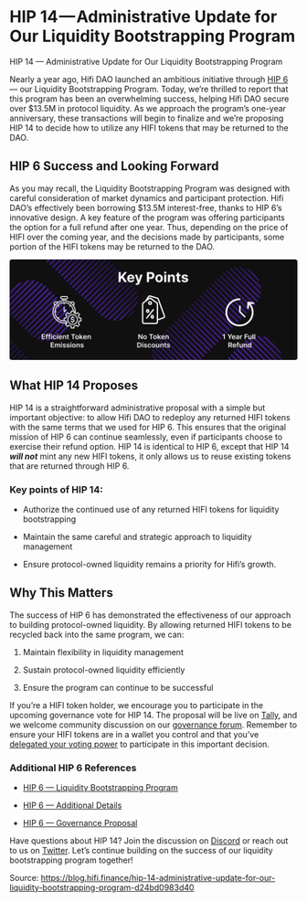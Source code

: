 
# HIP 14 — Administrative Update for Our Liquidity Bootstrapping Program

HIP 14 — Administrative Update for Our Liquidity Bootstrapping Program

Nearly a year ago, Hifi DAO launched an ambitious initiative through [HIP 6 ](https://blog.hifi.finance/hip-6-liquidity-bootstrapping-program-46cf5ee9244e)— our Liquidity Bootstrapping Program. Today, we’re thrilled to report that this program has been an overwhelming success, helping Hifi DAO secure over $13.5M in protocol liquidity. As we approach the program’s one-year anniversary, these transactions will begin to finalize and we’re proposing HIP 14 to decide how to utilize any HIFI tokens that may be returned to the DAO.

## HIP 6 Success and Looking Forward

As you may recall, the Liquidity Bootstrapping Program was designed with careful consideration of market dynamics and participant protection. Hifi DAO’s effectively been borrowing $13.5M interest-free, thanks to HIP 6’s innovative design. A key feature of the program was offering participants the option for a full refund after one year. Thus, depending on the price of HIFI over the coming year, and the decisions made by participants, some portion of the HIFI tokens may be returned to the DAO.

![](../images/2024-12-02_hip-14-administrative-update-for-our-liquidity-bootstrapping-program/1*HWZYWXI0HMoim8Jf2LIm4Q.png)

## What HIP 14 Proposes

HIP 14 is a straightforward administrative proposal with a simple but important objective: to allow Hifi DAO to redeploy any returned HIFI tokens with the same terms that we used for HIP 6. This ensures that the original mission of HIP 6 can continue seamlessly, even if participants choose to exercise their refund option. HIP 14 is identical to HIP 6, except that HIP 14 ***will not*** mint any new HIFI tokens, it only allows us to reuse existing tokens that are returned through HIP 6.

### Key points of HIP 14:

* Authorize the continued use of any returned HIFI tokens for liquidity bootstrapping

* Maintain the same careful and strategic approach to liquidity management

* Ensure protocol-owned liquidity remains a priority for Hifi’s growth.

## Why This Matters

The success of HIP 6 has demonstrated the effectiveness of our approach to building protocol-owned liquidity. By allowing returned HIFI tokens to be recycled back into the same program, we can:

1. Maintain flexibility in liquidity management

1. Sustain protocol-owned liquidity efficiently

1. Ensure the program can continue to be successful

If you’re a HIFI token holder, we encourage you to participate in the upcoming governance vote for HIP 14. The proposal will be live on [Tally](https://www.tally.xyz/gov/hifi-dao), and we welcome community discussion on our [governance forum](https://forum.hifi.finance/). Remember to ensure your HIFI tokens are in a wallet you control and that you’ve [delegated your voting power](https://medium.com/@HifiFinance/hifi-dao-tutorial-assigning-delegates-c70f9d3372a0) to participate in this important decision.

### **Additional HIP 6 References**

* [HIP 6 — Liquidity Bootstrapping Program](https://blog.hifi.finance/hip-6-liquidity-bootstrapping-program-46cf5ee9244e)

* [HIP 6 — Additional Details](https://blog.hifi.finance/hip-6-additional-details-8ea692f89b32)

* [HIP 6 — Governance Proposal](https://www.tally.xyz/gov/hifi-dao/proposal/5?chart=0)

Have questions about HIP 14? Join the discussion on [Discord](https://discord.com/invite/uGxaCppKSH) or reach out to us on [Twitter](https://twitter.com/hififinance). Let’s continue building on the success of our liquidity bootstrapping program together!


Source: https://blog.hifi.finance/hip-14-administrative-update-for-our-liquidity-bootstrapping-program-d24bd0983d40
